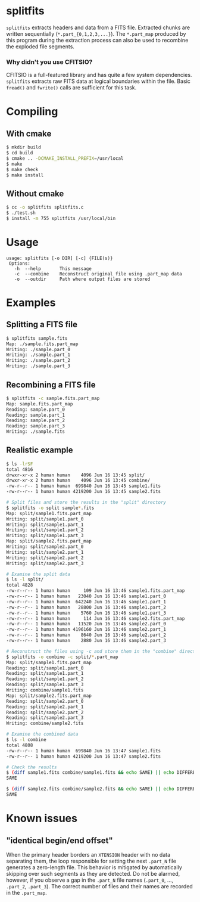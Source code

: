 # splitfits

`splitfits` extracts headers and data from a FITS file. Extracted chunks are written sequentially (`*.part_{0,1,2,3,...}`). The `*.part_map` produced by this program during the extraction process can also be used to recombine the exploded file segments.

### Why didn't you use CFITSIO?

CFITSIO is a full-featured library and has quite a few system dependencies. `splitfits` extracts raw FITS data at logical boundaries within the file. Basic `fread()` and `fwrite()` calls are sufficient for this task.

# Compiling

## With cmake
```sh
$ mkdir build
$ cd build
$ cmake .. -DCMAKE_INSTALL_PREFIX=/usr/local
$ make
$ make check
$ make install
```

## Without cmake
```sh
$ cc -o splitfits splitfits.c
$ ./test.sh
$ install -m 755 splitfits /usr/local/bin
```


# Usage

```
usage: splitfits [-o DIR] [-c] {FILE(s)}
 Options:
   -h  --help       This message
   -c  --combine    Reconstruct original file using .part_map data
   -o  --outdir     Path where output files are stored
```

# Examples

## Splitting a FITS file

```sh
$ splitfits sample.fits
Map: ./sample.fits.part_map
Writing: ./sample.part_0
Writing: ./sample.part_1
Writing: ./sample.part_2
Writing: ./sample.part_3
```

## Recombining a FITS file
```sh
$ splitfits -c sample.fits.part_map
Map: sample.fits.part_map
Reading: sample.part_0
Reading: sample.part_1
Reading: sample.part_2
Reading: sample.part_3
Writing: ./sample.fits
```

## Realistic example

```sh
$ ls -lrSF
total 4816
drwxr-xr-x 2 human human    4096 Jun 16 13:45 split/
drwxr-xr-x 2 human human    4096 Jun 16 13:45 combine/
-rw-r--r-- 1 human human  699840 Jun 16 13:45 sample1.fits
-rw-r--r-- 1 human human 4219200 Jun 16 13:45 sample2.fits

# Split files and store the results in the "split" directory
$ splitfits -o split sample*.fits
Map: split/sample1.fits.part_map
Writing: split/sample1.part_0
Writing: split/sample1.part_1
Writing: split/sample1.part_2
Writing: split/sample1.part_3
Map: split/sample2.fits.part_map
Writing: split/sample2.part_0
Writing: split/sample2.part_1
Writing: split/sample2.part_2
Writing: split/sample2.part_3

# Examine the split data
$ ls -l split/
total 4828
-rw-r--r-- 1 human human     109 Jun 16 13:46 sample1.fits.part_map
-rw-r--r-- 1 human human   23040 Jun 16 13:46 sample1.part_0
-rw-r--r-- 1 human human  642240 Jun 16 13:46 sample1.part_1
-rw-r--r-- 1 human human   28800 Jun 16 13:46 sample1.part_2
-rw-r--r-- 1 human human    5760 Jun 16 13:46 sample1.part_3
-rw-r--r-- 1 human human     114 Jun 16 13:46 sample2.fits.part_map
-rw-r--r-- 1 human human   11520 Jun 16 13:46 sample2.part_0
-rw-r--r-- 1 human human 4196160 Jun 16 13:46 sample2.part_1
-rw-r--r-- 1 human human    8640 Jun 16 13:46 sample2.part_2
-rw-r--r-- 1 human human    2880 Jun 16 13:46 sample2.part_3

# Reconstruct the files using -c and store them in the "combine" directory
$ splitfits -o combine -c split/*.part_map
Map: split/sample1.fits.part_map
Reading: split/sample1.part_0
Reading: split/sample1.part_1
Reading: split/sample1.part_2
Reading: split/sample1.part_3
Writing: combine/sample1.fits
Map: split/sample2.fits.part_map
Reading: split/sample2.part_0
Reading: split/sample2.part_1
Reading: split/sample2.part_2
Reading: split/sample2.part_3
Writing: combine/sample2.fits

# Examine the combined data
$ ls -l combine
total 4808
-rw-r--r-- 1 human human  699840 Jun 16 13:47 sample1.fits
-rw-r--r-- 1 human human 4219200 Jun 16 13:47 sample2.fits

# Check the results
$ (diff sample1.fits combine/sample1.fits && echo SAME) || echo DIFFERENT
SAME

$ (diff sample2.fits combine/sample2.fits && echo SAME) || echo DIFFERENT
SAME
```

# Known issues

## "identical begin/end offset"

When the primary header borders an `XTENSION` header with no data separating them, the loop responsible for setting the next `.part_N` file generates a zero-length file. This behavior is mitigated by automatically skipping over such segments as they are detected. Do not be alarmed, however, if you observe a gap in the `.part_N` file names (`.part_0`, ..., `.part_2`, `.part_3`). The correct number of files and their names are recorded in the `.part_map`.

